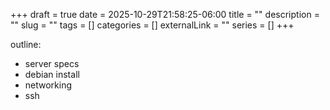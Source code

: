 +++
draft = true
date = 2025-10-29T21:58:25-06:00
title = ""
description = ""
slug = ""
tags = []
categories = []
externalLink = ""
series = []
+++

outline:
- server specs
- debian install
- networking
- ssh